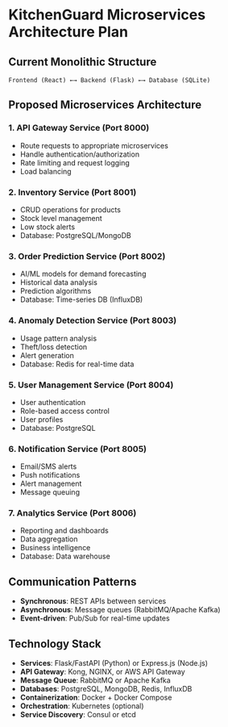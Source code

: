 # KitchenGuard Microservices Architecture Plan

## Current Monolithic Structure
```
Frontend (React) ←→ Backend (Flask) ←→ Database (SQLite)
```

## Proposed Microservices Architecture

### 1. **API Gateway Service** (Port 8000)
- Route requests to appropriate microservices
- Handle authentication/authorization
- Rate limiting and request logging
- Load balancing

### 2. **Inventory Service** (Port 8001)
- CRUD operations for products
- Stock level management
- Low stock alerts
- Database: PostgreSQL/MongoDB

### 3. **Order Prediction Service** (Port 8002)
- AI/ML models for demand forecasting
- Historical data analysis
- Prediction algorithms
- Database: Time-series DB (InfluxDB)

### 4. **Anomaly Detection Service** (Port 8003)
- Usage pattern analysis
- Theft/loss detection
- Alert generation
- Database: Redis for real-time data

### 5. **User Management Service** (Port 8004)
- User authentication
- Role-based access control
- User profiles
- Database: PostgreSQL

### 6. **Notification Service** (Port 8005)
- Email/SMS alerts
- Push notifications
- Alert management
- Message queuing

### 7. **Analytics Service** (Port 8006)
- Reporting and dashboards
- Data aggregation
- Business intelligence
- Database: Data warehouse

## Communication Patterns
- **Synchronous**: REST APIs between services
- **Asynchronous**: Message queues (RabbitMQ/Apache Kafka)
- **Event-driven**: Pub/Sub for real-time updates

## Technology Stack
- **Services**: Flask/FastAPI (Python) or Express.js (Node.js)
- **API Gateway**: Kong, NGINX, or AWS API Gateway
- **Message Queue**: RabbitMQ or Apache Kafka
- **Databases**: PostgreSQL, MongoDB, Redis, InfluxDB
- **Containerization**: Docker + Docker Compose
- **Orchestration**: Kubernetes (optional)
- **Service Discovery**: Consul or etcd